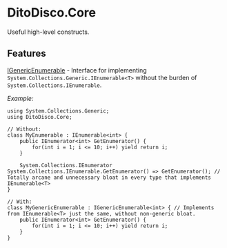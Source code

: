 # DitoDisco.Core
Useful high-level constructs.

## Features
[IGenericEnumerable](/DitoDisco.Core/IGenericEnumerable.cs) - Interface for implementing `System.Collections.Generic.IEnumerable<T>` without the burden of `System.Collections.IEnumerable`.

*Example:*
```
using System.Collections.Generic;
using DitoDisco.Core;

// Without:
class MyEnumerable : IEnumerable<int> {
    public IEnumerator<int> GetEnumerator() {
        for(int i = 1; i <= 10; i++) yield return i;
    }

    System.Collections.IEnumerator System.Collections.IEnumerable.GetEnumerator() => GetEnumerator(); // Totally arcane and unnecessary bloat in every type that implements IEnumerable<T>
}

// With:
class MyGenericEnumerable : IGenericEnumerable<int> { // Implements from IEnumerable<T> just the same, without non-generic bloat.
    public IEnumerator<int> GetEnumerator() {
        for(int i = 1; i <= 10; i++) yield return i;
    }
}
```
